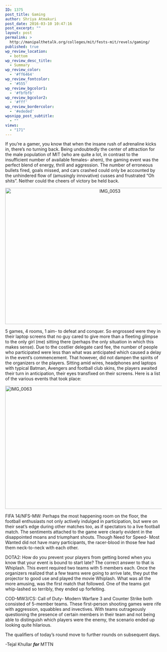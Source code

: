 ```yaml
---
ID: 1375
post_title: Gaming
author: Shriya Atmakuri
post_date: 2016-03-10 10:47:16
post_excerpt: ""
layout: post
permalink: >
  http://manipalthetalk.org/colleges/mit/fests-mit/revels/gaming/
published: true
wp_review_location:
  - bottom
wp_review_desc_title:
  - Summary
wp_review_color:
  - '#ff6464'
wp_review_fontcolor:
  - '#555'
wp_review_bgcolor1:
  - '#fbfbfb'
wp_review_bgcolor2:
  - '#fff'
wp_review_bordercolor:
  - '#ededed'
wpsnipp_post_subtitle:
  - ""
views:
  - "171"
---
```

If you’re a gamer, you know that when the insane rush of adrenaline kicks in, there’s no turning back. Being undoubtedly the center of attraction for the male population of MIT (who are quite a lot, in contrast to the insufficient number of available females- ahem), the gaming event was the perfect blend of energy, thrill and aggression. The number of erroneous bullets fired, goals missed, and cars crashed could only be accounted by the unhindered flow of (amusingly innovative) cusses and frustrated “Oh shits”. Neither could the cheers of victory be held back.
<p style="text-align: center;"><a href="http://manipalthetalk.net/wp-content/uploads/2016/03/IMG_0053.jpg" rel="attachment wp-att-1377"><img class="alignnone size-large wp-image-1377" src="http://manipalthetalk.net/wp-content/uploads/2016/03/IMG_0053-1024x683.jpg" alt="IMG_0053" width="658" height="439" /></a></p>
5 games, 4 rooms, 1 aim- to defeat and conquer. So engrossed were they in their laptop screens that no guy cared to give more than a fleeting glimpse to the only girl (me) sitting there (perhaps the only situation in which this makes sense). Due to the costlier delegate card fee, the number of people who participated were less than what was anticipated which caused a delay in the event’s commencement. That however, did not dampen the spirits of the organizers or the players. Sitting amid wires, headphones and laptops with typical Batman, Avengers and football club skins, the players awaited their turn in anticipation, their eyes transfixed on their screens. Here is a list of the various events that took place:

<a href="http://manipalthetalk.net/wp-content/uploads/2016/03/IMG_0063.jpg" rel="attachment wp-att-1378"><img class="aligncenter size-large wp-image-1378" src="http://manipalthetalk.net/wp-content/uploads/2016/03/IMG_0063-1024x618.jpg" alt="IMG_0063" width="658" height="397" /></a>

FIFA 14/NFS-MW: Perhaps the most happening room on the floor, the football enthusiasts not only actively indulged in participation, but were on their seat’s edge during other matches too, as if spectators to a live football match. The sentiments attached to the game were clearly evident in the disappointed moans and triumphant shouts. Though Need for Speed- Most Wanted did not have many participants, the racer-blood in those few had them neck-to-neck with each other.

DOTA2: How do you prevent your players from getting bored when you know that your event is bound to start late? The correct answer to that is Whiplash. This event required two teams with 5 members each. Once the organizers realized that a few teams were going to arrive late, they put the projector to good use and played the movie Whiplash. What was all the more amusing, was the first match that followed. One of the teams got whip-lashed so terribly, they ended up forfeiting.

COD-MW3/CS: Call of Duty- Modern Warfare 3 and Counter Strike both consisted of 5-member teams. These first-person shooting games were rife with aggression, squabbles and invectives. With teams outrageously questioning the presence of certain members in their team and not being able to distinguish which players were the enemy, the scenario ended up looking quite hilarious.

The qualifiers of today’s round move to further rounds on subsequent days.

-Tejal Khullar <strong><em>for</em></strong> MTTN